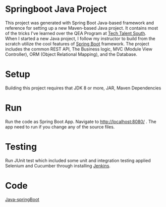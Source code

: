 # Springboot Java Project

This project was generated with Spring Boot Java-based framework and reference for setting up a new Maven-based Java project. It contains most of the tricks I've learned over the QEA Program at [Tech Talent South](https://www.techtalentsouth.com/).  
When I started a new Java project, I follow my instructor to build from the scratch utilize the cool features of [Spring Boot](https://www.baeldung.com/spring-boot-start) framework. 
The project includes the common REST API, The Business logic, MVC (Module View Controller), ORM (Object Relational Mapping), and the Database.

# Setup

Building this project requires that JDK 8 or more, JAR, Maven Dependencies

 # Run
Run the code as Spring Boot App. Navigate to [http://localhost:8080/]() . The app need to run  if you change any of the source files.


 # Testing

Run JUnit test which included some unit and integration testing applied Selenium and Cucumber through installing [Jenkins](https://www.jenkins.io/doc/book/installing/). 

 # Code
[Java-springBoot](https://github.com/24sint/Java-springBoot)
